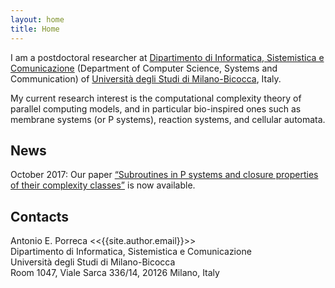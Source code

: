 ```yaml
---
layout: home
title: Home
---
```


I am a postdoctoral researcher at [Dipartimento di Informatica, Sistemistica e Comunicazione](https://www.disco.unimib.it) (Department of Computer Science, Systems and Communication) of [Università degli Studi di Milano-Bicocca](https://www.unimib.it), Italy.

My current research interest is the computational complexity theory of parallel computing models, and in particular bio-inspired ones such as membrane systems (or P systems), reaction systems, and cellular automata.

News
----

October 2017: Our paper [“Subroutines in P systems and closure properties of their complexity classes”](http://www.gcn.us.es/15bwmc_proceedings) is now available.

Contacts
--------

Antonio E. Porreca &lt;<{{site.author.email}}>&gt;<br>
Dipartimento di Informatica, Sistemistica e Comunicazione<br>
Università degli Studi di Milano-Bicocca<br>
Room 1047, Viale Sarca 336/14, 20126 Milano, Italy
